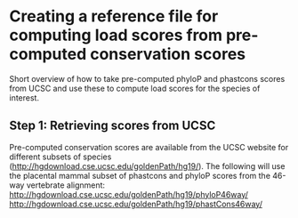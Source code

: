 # Creating a reference file for computing load scores from pre-computed conservation scores

Short overview of how to take pre-computed phyloP and phastcons scores from UCSC and use these to compute load scores for the species of interest.

## Step 1: Retrieving scores from UCSC

Pre-computed conservation scores are available from the UCSC website for different subsets of species (http://hgdownload.cse.ucsc.edu/goldenPath/hg19/). 
The following will use the placental mammal subset of phastcons and phyloP scores from the 46-way vertebrate alignment:
http://hgdownload.cse.ucsc.edu/goldenPath/hg19/phyloP46way/
http://hgdownload.cse.ucsc.edu/goldenPath/hg19/phastCons46way/

